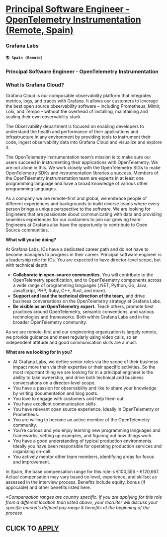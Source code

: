 # [Principal Software Engineer - OpenTelemetry Instrumentation (Remote, Spain)](https://www.remotewlb.com/apply/principal-software-engineer-opentelemetry-instrumentation-remote-spain)  
### Grafana Labs  
#### `🌎 Spain (Remote)`  

### **Principal Software Engineer - OpenTelemetry Instrumentation**

### **What is Grafana Cloud?**

Grafana Cloud is our composable observability platform that integrates metrics, logs, and traces with Grafana. It allows our customers to leverage the best open source observability software – including Prometheus, Mimir, Loki, and Tempo – without the overhead of installing, maintaining and scaling their own observability stack

The Observability department is focused on enabling developers to understand the health and performance of their applications and infrastructure in any environment by providing tools to instrument their code, ingest observability data into Grafana Cloud and visualize and explore it.

The OpenTelemetry instrumentation team’s mission is to make sure our users succeed in instrumenting their applications with OpenTelemetry. We are not alone in this. We work closely with the OpenTelemetry SIGs to make OpenTelemetry SDKs and instrumentation libraries a success. Members of the OpenTelemetry instrumentation team are experts in at least one programming language and have a broad knowledge of various other programming languages.

As a company we are remote-first and global, we embrace people of different experiences and backgrounds to build diverse teams where every person brings a unique perspective to the software. We are looking for Engineers that are passionate about communicating with data and providing seamless experiences for our customers to join our growing team! Engineers at Grafana also have the opportunity to contribute to Open Source communities.

**What will you be doing?**

At Grafana Labs, ICs have a dedicated career path and do not have to become managers to progress in their career. Principal software engineer is a leadership role for ICs. You are expected to have director-level scope, but with technical depth.

  * **Collaborate in open-source communities.** You will contribute to the OpenTelemetry specification, and to OpenTelemetry components across a wide range of programming languages (.NET, Python, Go, Java, JavaScript, PHP, Ruby, C++, Rust, and more).
  * **Support and lead the technical direction of the team,** and drive business conversations on the OpenTelemetry strategy at Grafana Labs.
  * **Be visible as an OpenTelemetry expert.** Teach others, promote best practices around OpenTelemetry, semantic conventions, and various technologies and frameworks. Both within Grafana Labs and in the broader OpenTelemetry community.

As we are remote-first and our engineering organization is largely remote, we provide guidance and meet regularly using video calls, so an independent attitude and good communication skills are a must.

**What are we looking for in you?**

  * At Grafana Labs, we define senior roles via the scope of their business impact more than via their expertise or their specific activities. So the most important thing we are looking for in a principal engineer is the ability to take ownership, and drive both technical and business conversations on a director-level scope.
  * You have a passion for observability and like to share your knowledge by writing documentation and blog posts.
  * You love to engage with customers and help them out.
  * You have excellent communication skills.
  * You have relevant open source experience, ideally in OpenTelemetry or Prometheus.
  * You are willing to become an active member of the OpenTelemetry community.
  * You’re curious and you enjoy learning new programming languages and frameworks, setting up examples, and figuring out how things work.
  * You have a good understanding of typical production environments. Ideally you have been responsible for operating production services and organizing on-call.
  * You actively mentor other team members, identifying areas for focus and improvement.

In Spain, the base compensation range for this role is €100,556 - €120,667. Actual compensation may vary based on level, experience, and skillset as assessed in the interview process. Benefits include equity, bonus (if applicable) and other benefits listed here.

_*Compensation ranges are country specific. If you are applying for this role from a different location than listed above, your recruiter will discuss your specific market’s defined pay range & benefits at the beginning of the process_

  
## CLICK TO [APPLY](https://www.remotewlb.com/apply/principal-software-engineer-opentelemetry-instrumentation-remote-spain)

